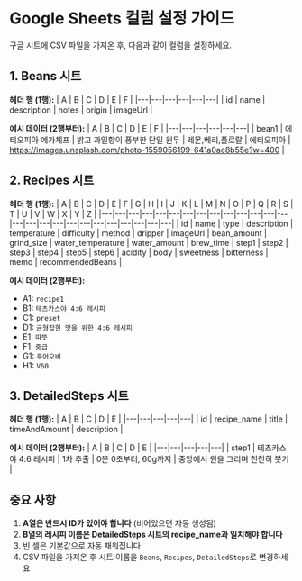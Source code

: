 # Google Sheets 컬럼 설정 가이드

구글 시트에 CSV 파일을 가져온 후, 다음과 같이 컬럼을 설정하세요.

## 1. Beans 시트

**헤더 행 (1행):**
| A | B | C | D | E | F |
|---|---|---|---|---|---|
| id | name | description | notes | origin | imageUrl |

**예시 데이터 (2행부터):**
| A | B | C | D | E | F |
|---|---|---|---|---|---|
| bean1 | 에티오피아 예가체프 | 밝고 과일향이 풍부한 단일 원두 | 레몬,베리,플로랄 | 에티오피아 | https://images.unsplash.com/photo-1559056199-641a0ac8b55e?w=400 |

## 2. Recipes 시트

**헤더 행 (1행):**
| A | B | C | D | E | F | G | H | I | J | K | L | M | N | O | P | Q | R | S | T | U | V | W | X | Y | Z |
|---|---|---|---|---|---|---|---|---|---|---|---|---|---|---|---|---|---|---|---|---|---|---|---|---|---|
| id | name | type | description | temperature | difficulty | method | dripper | imageUrl | bean_amount | grind_size | water_temperature | water_amount | brew_time | step1 | step2 | step3 | step4 | step5 | step6 | acidity | body | sweetness | bitterness | memo | recommendedBeans |

**예시 데이터 (2행부터):**
- A1: `recipe1`
- B1: `테츠카스야 4:6 레시피`
- C1: `preset`
- D1: `균형잡힌 맛을 위한 4:6 레시피`
- E1: `따뜻`
- F1: `중급`
- G1: `푸어오버`
- H1: `V60`

## 3. DetailedSteps 시트

**헤더 행 (1행):**
| A | B | C | D | E |
|---|---|---|---|---|
| id | recipe_name | title | timeAndAmount | description |

**예시 데이터 (2행부터):**
| A | B | C | D | E |
|---|---|---|---|---|
| step1 | 테츠카스야 4:6 레시피 | 1차 추출 | 0분 0초부터, 60g까지 | 중앙에서 원을 그리며 천천히 붓기 |

## 중요 사항

1. **A열은 반드시 ID가 있어야 합니다** (비어있으면 자동 생성됨)
2. **B열의 레시피 이름은 DetailedSteps 시트의 recipe_name과 일치해야 합니다**
3. 빈 셀은 기본값으로 자동 채워집니다
4. CSV 파일을 가져온 후 시트 이름을 `Beans`, `Recipes`, `DetailedSteps`로 변경하세요 